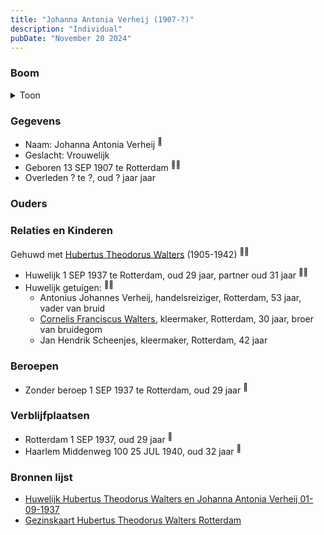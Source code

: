 ```yaml
---
title: "Johanna Antonia Verheij (1907-?)"
description: "Individual"
pubDate: "November 20 2024"
---
```


### Boom
<details><summary>Toon</summary>

![test](https://www.plantuml.com/plantuml/svg/XP91Qm8n48Nl-HL3FNWIrDLgHTGgYksXIYlsABERgPkQJIIJHHRnlpVgKZsrj-5bvhrlXepOe_DvfWNlbDcZmmnYJ7PRPtCZ9rPR1zwXuV14nejKIO94kKJJjQPixml8A8l9yLLYJuwiB_OaxbmJZSnm500mjawIMwKgsHbYxlSpL6OmW4YSXAZ2yXB5Gbn77bvjYiOWF1jlZK9Oaqj9VJy0ChpKw_Nk8_nQL6RZQJIDGixnIv6M9-ZtOeoBJMozrzGRG2E2Z-aI6a_r3hm7aPp4xAwRTxdM6pHoapZB7Dk06CQ6C3pJbKZpFAphSuPLIbPQ5wfFrC6BRrGjWCeqchLduxzeMh2OhCuqRQXoRHvSxPPCR3b9_uTgTk5jiGxJhIRC4PscB42MZFtUWQHKPdkEANUEEXU-MU1hTg2YrJRr1Mbj3u7n9CfhrcfbXoWNkGbYH4Q6x_83)
</details>

### Gegevens
- Naam: Johanna Antonia Verheij <sup><a href="../s00106/" style="text-decoration:none" title="Huwelijk Hubertus Theodorus Walters en Johanna Antonia Verheij 01-09-1937">:link:</a></sup>
- Geslacht: Vrouwelijk
- Geboren 13 SEP 1907 te Rotterdam <sup><a href="../s00106/" style="text-decoration:none" title="Huwelijk Hubertus Theodorus Walters en Johanna Antonia Verheij 01-09-1937">:link:</a><a href="../s00234/" style="text-decoration:none" title="Gezinskaart Hubertus Theodorus Walters Rotterdam">:link:</a></sup>
- Overleden ? te ?, oud ? jaar jaar 

### Ouders

### Relaties en Kinderen

Gehuwd met [Hubertus Theodorus Walters](../i00084/) (1905-1942) <sup><a href="../s00106/" style="text-decoration:none" title="Huwelijk Hubertus Theodorus Walters en Johanna Antonia Verheij 01-09-1937">:link:</a><a href="../s00234/" style="text-decoration:none" title="Gezinskaart Hubertus Theodorus Walters Rotterdam">:link:</a></sup>
- Huwelijk 1 SEP 1937 te Rotterdam, oud 29 jaar, partner oud 31 jaar <sup><a href="../s00106/" style="text-decoration:none" title="Huwelijk Hubertus Theodorus Walters en Johanna Antonia Verheij 01-09-1937">:link:</a><a href="../s00234/" style="text-decoration:none" title="Gezinskaart Hubertus Theodorus Walters Rotterdam">:link:</a></sup>
- Huwelijk getuigen:  <sup><a href="../s00106/" style="text-decoration:none" title="Huwelijk Hubertus Theodorus Walters en Johanna Antonia Verheij 01-09-1937">:link:</a><a href="../s00234/" style="text-decoration:none" title="Gezinskaart Hubertus Theodorus Walters Rotterdam">:link:</a></sup>
  - Antonius Johannes Verheij, handelsreiziger, Rotterdam, 53 jaar, vader van bruid
  - [Cornelis Franciscus Walters](../i00085/), kleermaker, Rotterdam, 30 jaar, broer van bruidegom
  - Jan Hendrik Scheenjes, kleermaker, Rotterdam, 42 jaar

### Beroepen
- Zonder beroep 1 SEP 1937 te Rotterdam, oud 29 jaar <sup><a href="../s00106/" style="text-decoration:none" title="Huwelijk Hubertus Theodorus Walters en Johanna Antonia Verheij 01-09-1937">:link:</a></sup>

### Verblijfplaatsen
- Rotterdam  1 SEP 1937, oud 29 jaar  <sup><a href="../s00106/" style="text-decoration:none" title="Huwelijk Hubertus Theodorus Walters en Johanna Antonia Verheij 01-09-1937">:link:</a></sup>
- Haarlem Middenweg 100 25 JUL 1940, oud 32 jaar  <sup><a href="../s00234/" style="text-decoration:none" title="Gezinskaart Hubertus Theodorus Walters Rotterdam">:link:</a></sup>

### Bronnen lijst
- [Huwelijk Hubertus Theodorus Walters en Johanna Antonia Verheij 01-09-1937](../s00106/)
- [Gezinskaart Hubertus Theodorus Walters Rotterdam](../s00234/)
